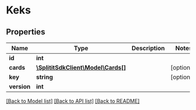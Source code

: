 # Keks

## Properties
Name | Type | Description | Notes
------------ | ------------- | ------------- | -------------
**id** | **int** |  | 
**cards** | [**\SplititSdkClient\Model\Cards[]**](Cards.md) |  | [optional] 
**key** | **string** |  | [optional] 
**version** | **int** |  | 

[[Back to Model list]](../README.md#documentation-for-models) [[Back to API list]](../README.md#documentation-for-api-endpoints) [[Back to README]](../README.md)


